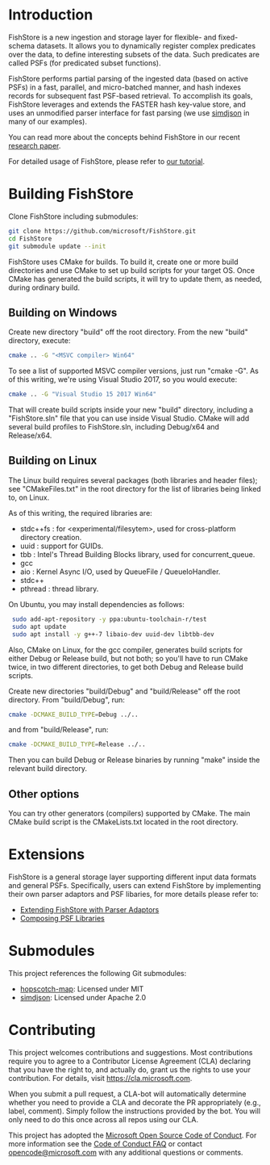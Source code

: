 # Introduction

FishStore is a new ingestion and storage layer for flexible- and fixed-schema datasets. It allows you 
to dynamically register complex predicates over the data, to define interesting subsets of the data. 
Such predicates are called PSFs (for predicated subset functions).

FishStore performs partial parsing of the ingested data (based on active PSFs) in a fast, parallel, and 
micro-batched manner, and hash indexes records for subsequent fast PSF-based retrieval. To accomplish 
its goals, FishStore leverages and extends the FASTER hash key-value store, and uses an unmodified 
parser interface for fast parsing (we use [simdjson](https://github.com/lemire/simdjson) in many of 
our examples).

You can read more about the concepts behind FishStore in our recent [research paper](https://badrish.net/papers/fishstore-sigmod19.pdf).

For detailed usage of FishStore, please refer to [our tutorial](tutorial.md).


# Building FishStore

Clone FishStore including submodules:

```sh
git clone https://github.com/microsoft/FishStore.git
cd FishStore
git submodule update --init
```

FishStore uses CMake for builds. To build it, create
one or more build directories and use CMake to set up build scripts for your
target OS. Once CMake has generated the build scripts, it will try to update
them, as needed, during ordinary build.

## Building on Windows

Create new directory "build" off the root directory. From the new
"build" directory, execute:

```sh
cmake .. -G "<MSVC compiler> Win64"
```

To see a list of supported MSVC compiler versions, just run "cmake -G". As of
this writing, we're using Visual Studio 2017, so you would execute:

```sh
cmake .. -G "Visual Studio 15 2017 Win64"
```

That will create build scripts inside your new "build" directory, including
a "FishStore.sln" file that you can use inside Visual Studio. CMake will add several
build profiles to FishStore.sln, including Debug/x64 and Release/x64.

## Building on Linux

The Linux build requires several packages (both libraries and header files);
see "CMakeFiles.txt" in the root directory for the list of libraries
being linked to, on Linux.

As of this writing, the required libraries are:

- stdc++fs : for <experimental/filesytem>, used for cross-platform directory
             creation.
- uuid : support for GUIDs.
- tbb : Intel's Thread Building Blocks library, used for concurrent_queue.
- gcc
- aio : Kernel Async I/O, used by QueueFile / QueueIoHandler.
- stdc++
- pthread : thread library.

On Ubuntu, you may install dependencies as follows:

```sh
 sudo add-apt-repository -y ppa:ubuntu-toolchain-r/test
 sudo apt update
 sudo apt install -y g++-7 libaio-dev uuid-dev libtbb-dev
```

Also, CMake on Linux, for the gcc compiler, generates build scripts for either
Debug or Release build, but not both; so you'll have to run CMake twice, in two
different directories, to get both Debug and Release build scripts.

Create new directories "build/Debug" and "build/Release" off the root directory.
From "build/Debug", run:

```sh
cmake -DCMAKE_BUILD_TYPE=Debug ../..
```

and from "build/Release", run:

```sh
cmake -DCMAKE_BUILD_TYPE=Release ../..
```

Then you can build Debug or Release binaries by running "make" inside the
relevant build directory.

## Other options

You can try other generators (compilers) supported by CMake. The main CMake
build script is the CMakeLists.txt located in the root directory.

# Extensions

FishStore is a general storage layer supporting different input data formats and general PSFs. Specifically, users can extend FishStore by implementing their own parser adaptors and PSF libaries, for more details please refer to:

* [Extending FishStore with Parser Adaptors](examples/adaptor_examples/README.md)
* [Composing PSF Libraries](examples/lib_examples/README.md) 


# Submodules

This project references the following Git submodules:
* [hopscotch-map](https://github.com/Tessil/hopscotch-map): Licensed under MIT
* [simdjson](https://github.com/lemire/simdjson): Licensed under Apache 2.0

# Contributing

This project welcomes contributions and suggestions.  Most contributions require you to agree to a
Contributor License Agreement (CLA) declaring that you have the right to, and actually do, grant us
the rights to use your contribution. For details, visit https://cla.microsoft.com.

When you submit a pull request, a CLA-bot will automatically determine whether you need to provide
a CLA and decorate the PR appropriately (e.g., label, comment). Simply follow the instructions
provided by the bot. You will only need to do this once across all repos using our CLA.

This project has adopted the [Microsoft Open Source Code of Conduct](https://opensource.microsoft.com/codeofconduct/).
For more information see the [Code of Conduct FAQ](https://opensource.microsoft.com/codeofconduct/faq/) or
contact [opencode@microsoft.com](mailto:opencode@microsoft.com) with any additional questions or comments.
